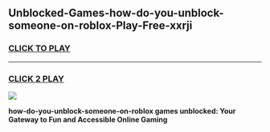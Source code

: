 
## Unblocked-Games-how-do-you-unblock-someone-on-roblox-Play-Free-xxrji
<h3>
<a href="https://premium76.site?title=how-do-you-unblock-someone-on-roblox&ref=18A1">CLICK TO PLAY</a></h3>
<hr>

<h3>
<a href="https://premium76.site?title=how-do-you-unblock-someone-on-roblox&ref=18A1">CLICK 2 PLAY</a>
  
</h3>

<a href="https://premium76.site?title=how-do-you-unblock-someone-on-roblox&ref=18A1"><img src="https://clearcache.store/games.png"></a>


**how-do-you-unblock-someone-on-roblox games unblocked: Your Gateway to Fun and Accessible Online Gaming**
